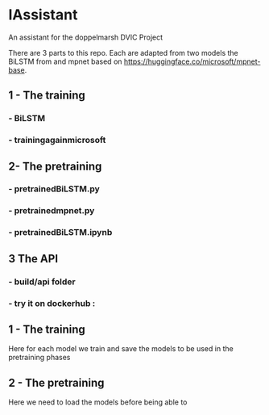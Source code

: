 # IAssistant
An assistant for the doppelmarsh DVIC Project

There are 3 parts to this repo. Each are adapted from two models
the BiLSTM from and mpnet based on https://huggingface.co/microsoft/mpnet-base.

## 1 - The training

### - BiLSTM
### - trainingagainmicrosoft


## 2- The pretraining
###   - pretrainedBiLSTM.py
###   - pretrainedmpnet.py
###   - pretrainedBiLSTM.ipynb

## 3 The API
###   - build/api folder
###   - try it on dockerhub : 

## 1 - The training 
Here for each model we train and save the models to be used in the pretraining phases
## 2 - The pretraining
Here we need to load the models before being able to 